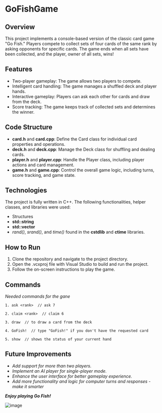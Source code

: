 # GoFishGame

## **Overview**

This project implements a console-based version of the classic card game "Go Fish." Players compete to collect sets of four cards of the same rank by asking opponents for specific cards. The game ends when all sets have been collected, and the player, owner of all sets, wins!

## **Features**
- Two-player gameplay: The game allows two players to compete.
- Intelligent card handling: The game manages a shuffled deck and player hands.
- Interactive gameplay: Players can ask each other for cards and draw from the deck.
- Score tracking: The game keeps track of collected sets and determines the winner.
## **Code Structure**
- **card.h** and **card.cpp**: Define the Card class for individual card properties and operations.
- **deck.h** and **deck.cpp**: Manage the Deck class for shuffling and dealing cards.
- **player.h** and **player.cpp**: Handle the Player class, including player actions and card management.
- **game.h** and **game.cpp**: Control the overall game logic, including turns, score tracking, and game state.
## **Technologies**
The project is fully written in C++. The following functionalities, helper classes, and libraries were used:
- Structures
- **std::string**
- **std::vector**
- *rand()*, *srand()*, and *time()* found in the **cstdlib** and **ctime** libraries.
## **How to Run**
1. Clone the repository and navigate to the project directory.
2. Open the .vcxproj file with Visual Studio to build and run the project.
3. Follow the on-screen instructions to play the game.
## **Commands**
_Needed commands for the gane_
```
1. ask <rank>  // ask 7

2. claim <rank>  // claim 6

3. draw  // to draw a card from the deck

4. GoFish!  // type "GoFish!" if you don't have the requested card 

5. show  // shows the status of your current hand
```
## **Future Improvements**
- *Add support for more than two players.*
- *Implement an AI player for single-player mode.*
- *Enhance the user interface for better gameplay experience.*
- *Add more functionality and logic for computer turns and responses - make it smarter*

***Enjoy playing Go Fish!***


![image](https://github.com/user-attachments/assets/33dcf84e-374b-4a83-9a2d-6fcb1c5d9470)




